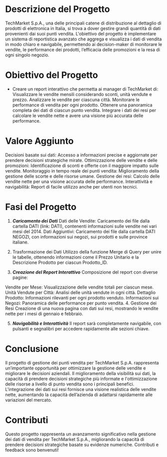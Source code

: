 # Descrizione del Progetto

TechMarket S.p.A., una delle principali catene di distribuzione al dettaglio di prodotti di elettronica in Italia, si trova a dover gestire grandi quantità di dati provenienti dai suoi punti vendita. L'obiettivo del progetto è implementare un sistema di reportistica avanzato che aggrega e visualizza i dati di vendita in modo chiaro e navigabile, permettendo ai decision-maker di monitorare le vendite, le performance dei prodotti, l’efficacia delle promozioni e la resa di ogni singolo negozio.

# Obiettivo del Progetto

- Creare un report interattivo che permetta ai manager di TechMarket di:
    Visualizzare le vendite mensili considerando sconti, unità vendute e prezzo.
    Analizzare le vendite per ciascuna città.
    Monitorare le performance di vendita per ogni prodotto.
    Ottenere una panoramica completa dei dati di ciascun punto vendita.
    Integrare i dati dei resi per calcolare le vendite nette e avere una visione più accurata delle performance.

# Valore Aggiunto

Decisioni basate sui dati: Accesso a informazioni precise e aggiornate per prendere decisioni strategiche mirate.
Ottimizzazione delle vendite e delle promozioni: Identificazione di sconti e offerte con il maggiore impatto sulle vendite.
Monitoraggio in tempo reale dei punti vendita: Miglioramento della gestione delle scorte e delle risorse umane.
Gestione dei resi: Calcolo delle vendite nette per una visione accurata delle performance.
Interattività e navigabilità: Report di facile utilizzo anche per utenti non tecnici.

# Fasi del Progetto

1. ***Caricamento dei Dati***
Dati delle Vendite: Caricamento dei file dalla cartella DATI (link: DATI), contenenti informazioni sulle vendite nei vari mesi del 2014.
Dati Aggiuntivi: Caricamento dei file dalla cartella DATI NEGOZI, con informazioni sui negozi, sui prodotti e sulle province italiane.
2. Trasformazione dei Dati
Utilizzo della funzione Merge di Query per unire le tabelle, ottenendo informazioni come il Prezzo Unitario e la Descrizione Prodotto per ciascun Prodotto_ID.

3. ***Creazione del Report Interattivo***
Composizione del report con diverse pagine:

Vendite per Mese: Visualizzazione delle vendite totali per ciascun mese.
Unità Vendute per Città: Analisi delle unità vendute in ogni città.
Dettaglio Prodotto: Informazioni rilevanti per ogni prodotto venduto.
Informazioni sui Negozi: Panoramica delle performance per punto vendita.
4. Gestione dei Resi
Creazione di una nuova pagina con dati sui resi, mostrando le vendite nette per i mesi di gennaio e febbraio.

5. ***Navigabilità e Interattività***
Il report sarà completamente navigabile, con pulsanti e segnalibri per accedere rapidamente alle sezioni chiave.

# Conclusione

Il progetto di gestione dei punti vendita per TechMarket S.p.A. rappresenta un’importante opportunità per ottimizzare la gestione delle vendite e migliorare le decisioni aziendali. Il miglioramento della visibilità sui dati, la capacità di prendere decisioni strategiche più informate e l'ottimizzazione delle risorse a livello di punto vendita sono i principali benefici. L'integrazione dei dati sui resi fornisce una visione realistica delle vendite nette, aumentando la capacità dell’azienda di adattarsi rapidamente alle variazioni del mercato.

# Contributi

Questo progetto rappresenta un avanzamento significativo nella gestione dei dati di vendita per TechMarket S.p.A., migliorando la capacità di prendere decisioni strategiche basate su evidenze numeriche.
Contributi e feedback sono benvenuti! 
